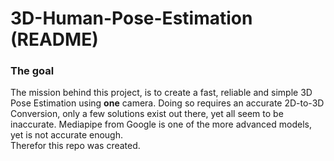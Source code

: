 <h1>3D-Human-Pose-Estimation (README)</h1>


<h3>The goal</h3>


The mission behind this project, is to create a fast, reliable and simple 3D Pose Estimation using __one__ camera.
Doing so requires an accurate 2D-to-3D Conversion, only a few solutions exist out there, yet all seem to be inaccurate.
Mediapipe from Google is one of the more advanced models, yet is not accurate enough. <br>
Therefor this repo was created.